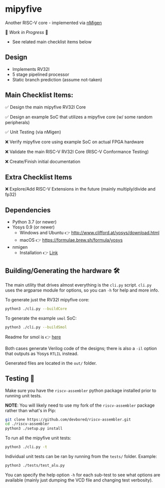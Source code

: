 # mipyfive
Another RISC-V core - implemented via [nMigen](https://github.com/m-labs/nmigen)

🚧 *Work in Progress* 🚧
- See related main checklist items below

## Design
- Implements RV32I
- 5 stage pipelined processor
- Static branch prediction (assume not-taken)

## Main Checklist Items:
✅ Design the main mipyfive RV32I Core

✅ Design an example SoC that utilizes a mipyfive core (w/ some random peripherals)

✅ Unit Testing (via nMigen)

❌ Verify mipyfive core using example SoC on actual FPGA hardware

❌ Validate the main RISC-V RV32I Core (RISC-V Conformance Testing)

❌ Create/Finish initial documentation

## Extra Checklist Items
❌ Explore/Add RISC-V Extensions in the future (mainly multiply/divide and fp32)

## Dependencies
- Python 3.7 (or newer)
- Yosys 0.9 (or newer)
    - Windows and Ubuntu 👉 http://www.clifford.at/yosys/download.html
    - macOS 👉 https://formulae.brew.sh/formula/yosys
- nmigen
    - Installation 👉 [Link](https://github.com/m-labs/nmigen#installation)

## Building/Generating the hardware 🛠️
The main utility that drives almost everything is the `cli.py` script.
`cli.py` uses the argparse module for options, so you can `-h` for help and more info.

To generate just the RV32I mipyfive core:
```Bash
python3 ./cli.py --buildCore
```

To generate the example `smol` SoC:
```Bash
python3 ./cli.py --buildSmol
```
Readme for smol is 👉 [here](./examples/smol)

Both cases generate Verilog code of the designs; there is also a `-il` option that
outputs as Yosys `RTLIL` instead.

Generated files are located in the `out/` folder.

## Testing 🧪
Make sure you have the `riscv-assembler` python package installed prior to running unit tests.

**NOTE**: You will likely need to use my fork of the `riscv-assembler` package rather than what's in Pip:
```Bash
git clone https://github.com/devbored/riscv-assembler.git
cd ./riscv-assembler
python3 ./setup.py install
```

To run all the mipyfive unit tests:
```Bash
python3 ./cli.py -t
```

Individual unit tests can be ran by running from the `tests/` folder. Example:
```Bash
python3 ./tests/test_alu.py
```
You can specify the help option `-h` for each sub-test to see what options are available
(mainly just dumping the VCD file and changing test verbosity).
